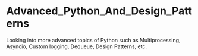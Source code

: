 # Advanced_Python_And_Design_Patterns
Looking into more advanced topics of Python such as Multiprocessing, Asyncio, Custom logging, Dequeue, Design Patterns, etc.
